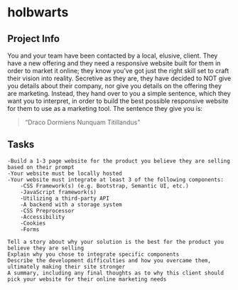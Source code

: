 # holbwarts

## Project Info
You and your team have been contacted by a local, elusive, client. 
They have a new offering and they need a responsive website built for them in order to market it online; they know you’ve got just the right skill set to craft their vision into reality. 
Secretive as they are, they have decided to NOT give you details about their company, nor give you details on the offering they are marketing. 
Instead, they hand over to you a simple sentence, which they want you to interpret, in order to build the best possible responsive website for them to use as a marketing tool. 
The sentence they give you is:
> “Draco Dormiens Nunquam Titillandus”

## Tasks
    -Build a 1-3 page website for the product you believe they are selling based on their prompt
    -Your website must be locally hosted
    -Your website must integrate at least 3 of the following components:
        -CSS Framework(s) (e.g. Bootstrap, Semantic UI, etc.)
        -JavaScript framework(s)
        -Utilizing a third-party API
        -A backend with a storage system
        -CSS Preprocessor
        -Accessibility
        -Cookies
        -Forms

    Tell a story about why your solution is the best for the product you believe they are selling
    Explain why you chose to integrate specific components
    Describe the development difficulties and how you overcame them, ultimately making their site stronger
    A summary, including any final thoughts as to why this client should pick your website for their online marketing needs
